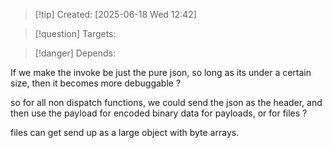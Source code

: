 
>[!tip] Created: [2025-06-18 Wed 12:42]

>[!question] Targets: 

>[!danger] Depends: 

If we make the invoke be just the pure json, so long as its under a certain size, then it becomes more debuggable ?

so for all non dispatch functions, we could send the json as the header, and then use the payload for encoded binary data for payloads, or for files ?

files can get send up as a large object with byte arrays.